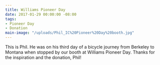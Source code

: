 ```yaml
---
title: Williams Pioneer Day
date: 2017-01-29 00:00:00 -08:00
tags:
- Pioneer Day
- Donation
main-image: "/uploads/Phil_IC%20Pioneer%20Day%20booth.jpg"
---
```


This is Phil. He was on his third day of a bicycle journey from Berkeley to Montana when stopped by our booth at Williams Pioneer Day. Thanks for the inspiration and the donation, Phil!